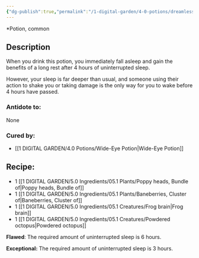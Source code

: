 ```yaml
---
{"dg-publish":true,"permalink":"/1-digital-garden/4-0-potions/dreamless-sleep-potion/","tags":["potion","yr2","common"]}
---
```


*Potion, common 

## Description
When you drink this potion, you immediately fall asleep and gain the benefits of a long rest after 4 hours of uninterrupted sleep. 

However, your sleep is far deeper than usual, and someone using their action to shake you or taking damage is the only way for you to wake before 4 hours have passed.

### Antidote to: 
None

### Cured by:
- [[1 DIGITAL GARDEN/4.0 Potions/Wide-Eye Potion\|Wide-Eye Potion]]

## Recipe:

- 1 [[1 DIGITAL GARDEN/5.0 Ingredients/05.1 Plants/Poppy heads, Bundle of\|Poppy heads, Bundle of]]
- 1 [[1 DIGITAL GARDEN/5.0 Ingredients/05.1 Plants/Baneberries, Cluster of\|Baneberries, Cluster of]]
- 1 [[1 DIGITAL GARDEN/5.0 Ingredients/05.1 Creatures/Frog brain\|Frog brain]]
- 1 [[1 DIGITAL GARDEN/5.0 Ingredients/05.1 Creatures/Powdered octopus\|Powdered octopus]]


**Flawed**:
The required amount of uninterrupted sleep is 6 hours.

**Exceptional:** 
The required amount of uninterrupted sleep is 3 hours.